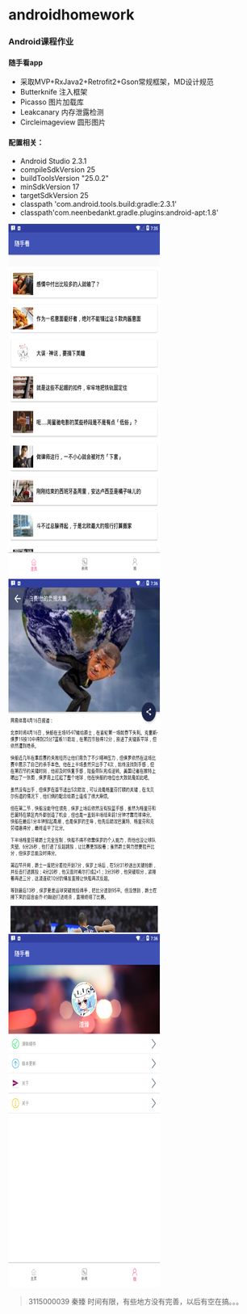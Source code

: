 # androidhomework
### Android课程作业
#### 随手看app
+ 采取MVP+RxJava2+Retrofit2+Gson常规框架，MD设计规范
+ Butterknife 注入框架
+ Picasso 图片加载库
+ Leakcanary 内存泄露检测
+ Circleimageview 圆形图片

#### 配置相关：
+ Android Studio 2.3.1
+ compileSdkVersion 25
+ buildToolsVersion "25.0.2" 
+ minSdkVersion 17
+ targetSdkVersion 25
+ classpath 'com.android.tools.build:gradle:2.3.1'
+ classpath'com.neenbedankt.gradle.plugins:android-apt:1.8'


<img src="https://github.com/QinZhen001/androidhomework/blob/master/screenshot/device-2017-04-16-153534.png?raw=true" width = "300" height = "700" alt="截图1"/>
<img src="https://github.com/QinZhen001/androidhomework/blob/master/screenshot/device-2017-04-16-153618.png?raw=true" width = "300" height = "700" alt="截图2"/>
<img src="https://github.com/QinZhen001/androidhomework/blob/master/screenshot/device-2017-04-16-153641.png?raw=true" width = "300" height = "700" alt="截图2"/>
 
>3115000039   秦臻
>时间有限，有些地方没有完善，以后有空在搞。。。
  
 
 
 
